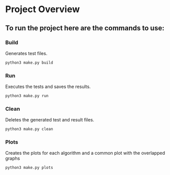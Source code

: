 # Project Overview

## To run the project here are the commands to use:

### Build
Generates test files.
```bash
python3 make.py build
```

### Run
Executes the tests and saves the results.
```bash
python3 make.py run
```

### Clean
Deletes the generated test and result files.
```bash
python3 make.py clean
```

### Plots
Creates the plots for each algorithm and a common plot with the
overlapped graphs
```bash
python3 make.py plots
```
